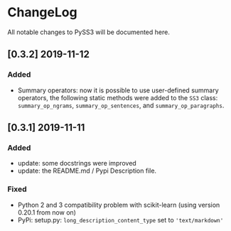 # ChangeLog

All notable changes to PySS3 will be documented here.

## [0.3.2] 2019-11-12

### Added
- Summary operators: now it is possible to use user-defined summary operators, the following static methods were added to the ``SS3`` class: `summary_op_ngrams`, `summary_op_sentences`, and `summary_op_paragraphs`.

## [0.3.1] 2019-11-11

### Added
- update: some docstrings were improved
- update: the README.md / Pypi Description file.

### Fixed
- Python 2 and 3 compatibility problem with scikit-learn (using version 0.20.1 from now on)
- PyPi: setup.py: `long_description_content_type` set to `'text/markdown'`